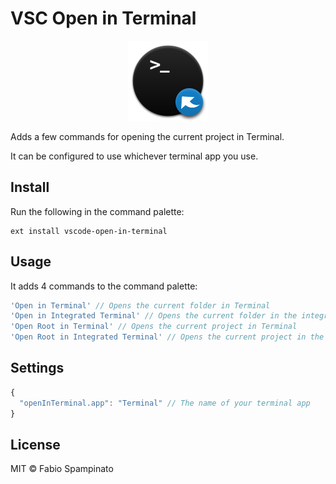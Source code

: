 # VSC Open in Terminal

<p align="center">
	<img src="https://raw.githubusercontent.com/fabiospampinato/vscode-open-in-terminal/master/resources/logo-128x128.png" alt="Logo">
</p>

Adds a few commands for opening the current project in Terminal.

It can be configured to use whichever terminal app you use.

## Install

Run the following in the command palette:

```shell
ext install vscode-open-in-terminal
```

## Usage

It adds 4 commands to the command palette:

```js
'Open in Terminal' // Opens the current folder in Terminal
'Open in Integrated Terminal' // Opens the current folder in the integrated terminal
'Open Root in Terminal' // Opens the current project in Terminal
'Open Root in Integrated Terminal' // Opens the current project in the integrated terminal
```

## Settings

```js
{
  "openInTerminal.app": "Terminal" // The name of your terminal app
}
```

## License

MIT © Fabio Spampinato
